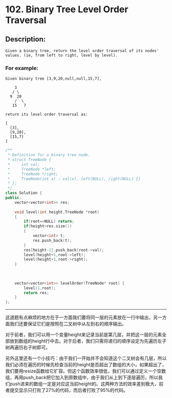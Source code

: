 # 102. Binary Tree Level Order Traversal
## Description:
```
Given a binary tree, return the level order traversal of its nodes' values. (ie, from left to right, level by level).
```
### For example:
```
Given binary tree [3,9,20,null,null,15,7],

    3
   / \
  9  20
    /  \
   15   7

return its level order traversal as:

[
  [3],
  [9,20],
  [15,7]
]
```
```cpp
/**
 * Definition for a binary tree node.
 * struct TreeNode {
 *     int val;
 *     TreeNode *left;
 *     TreeNode *right;
 *     TreeNode(int x) : val(x), left(NULL), right(NULL) {}
 * };
 */
class Solution {
public:
    vector<vector<int>> res;
    
    void level(int height,TreeNode *root)
    {
        if(root==NULL) return;
        if(height>res.size()) 
        {
            vector<int> t;
            res.push_back(t);    
        }
        res[height-1].push_back(root->val);
        level(height+1,root->left);
        level(height+1,root->right);
    }
    
    
    
    vector<vector<int>> levelOrder(TreeNode* root) {
        level(1,root);
        return res;
    }
};
```
***************************************
这道题有点麻烦的地方在于一方面我们要将同一层的元素放在一行中输出，另一方面我们还要保证它们是按照在二叉树中从左到右的顺序输出。

对于前者，我们可以用一个变量height来记录当前是第几层，并把这一层的元素全部放到数组的height行中去。对于后者，我们只需将递归的顺序设定为先遍历左子树再遍历右子树即可。

另外这里还有一个小技巧：由于我们一开始并不会知道这个二叉树会有几层，所以我们必须在遍历的时候先检查当前的height是否超出了数组的大小，如果超出了，我们要用resize函数给它扩容。但这个函数效率很低，我们可以通过定义一个空数组，再用push_back把它加入到原数组中，由于我们从上到下逐层遍历，所以我们push进来的数组一定是对应这当前height的。这两种方法的效率差别极大，前者提交显示只打败了27%的代码，而后者打败了95%的代码。